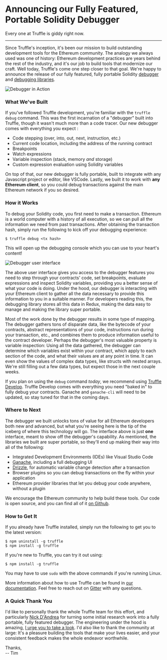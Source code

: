# Announcing our Fully Featured, Portable Solidity Debugger

Every one at Truffle is giddy right now. 

----------------

Since Truffle's inception, it's been our mission to build outstanding development tools for the Ethereum community. The analogy we always used was one of history: Ethereum development practices are years behind the rest of the industry, and it's our job to build tools that modernize our craft. Well today, Truffle's come one step closer to that goal. We're happy to announce the release of our fully featured, fully portable Solidity [debugger](https://github.com/trufflesuite/truffle/releases) and [debugging libraries](https://github.com/trufflesuite/truffle-debugger/). 

![Debugger in Action](https://i.imgur.com/7y80aF3.gif)

### What We've Built

If you've followed Truffle development, you're familiar with the `truffle debug` command. This was the first incarnation of a "debugger" built into Truffle, though it wasn't much more than a code tracer. Our new debugger comes with everything you expect :

* Code stepping (over, into, out, next, instruction, etc.)
* Current code location, including the address of the running contract
* Breakpoints
* Watch expressions
* Variable inspection (stack, memory _and_ storage)
* Custom expression evaluation using Solidity variables

On top of that, our new debugger is fully portable, built to integrate with any Javascript project or editor, like VSCode. Lastly, we built it to work with **any Ethereum client**, so you could debug transactions against the main Ethereum network if you so desired. 

### How it Works

To debug your Solidity code, you first need to make a transaction. Ethereum is a world computer with a history of all execution, so we can pull all the information we need from past transactions. After obtaining the transaction hash, simply run the following to kick off your debugging experience:

```shell
$ truffle debug <tx hash>
```

This will open up the debugging console which you can use to your heart's content! 

![Debugger user interface](https://i.imgur.com/0NUTSlM.png)

The above user interface gives you access to the debugger features you need to step through your contracts' code, set breakpoints, evaluate expressions and inspect Solidity variables, providing you a better sense of what your code is doing. Under the hood, our debugger is interacting with your Ethereum client to gather all the data necessary to provide this information to you in a suitable manner. For developers reading this, the debugging library stores all this data in Redux, making the data easy to manage and making the library super portable. 

Most of the work done by the debugger results in some type of mapping. The debugger gathers tons of disparate data, like the bytecode of your contracts, abstract representations of your code, instructions run during your transaction, etc., and combines them to produce information useful to the contract developer. Perhaps the debugger's most valuable property is variable inspection: Using all the data gathered, the debugger can determine which variables exist within your contract, which apply to each section of the code, and what their values are at any point in time. It can even show the values of complex data types, like structs with nested arrays. We're still filling out a few data types, but expect those in the next couple weeks.

If you plan on using the `debug` command _today_, we recommend using [Truffle Develop](http://truffleframework.com/docs/getting_started/console). Truffle Develop comes with everything you need "baked in" to fully debug your contracts. Ganache and `ganache-cli` will need to be updated, so stay tuned for that in the coming days. 

### Where to Next

The debugger we built unlocks tons of value for all Ethereum developers both new and advanced, but what you're seeing here is the tip of the iceberg of where this technology will go. The interface above is just **one** interface, meant to show off the debugger's capability. As mentioned, the libraries we built are super portable, so they'll end up making their way into all of the following:

* Integrated Development Environments (IDEs) like Visual Studio Code
* [Ganache](/ganache), including a full debugging UI
* [Drizzle](/docs/drizzle/getting-started), for automatic variable change detection after a transaction
* Browser plugins so you can debug transactions on the fly within your application
* Ethereum provider libraries that let you debug your code anywhere, without a plugin

We encourage the Ethereum community to help build these tools. Our code is open source, and you can find all of it [on Github](https://github.com/trufflesuite/).

### How to Get It

If you already have Truffle installed, simply run the following to get you to the latest version:

```shell
$ npm uninstall -g truffle
$ npm install -g truffle
```

If you're new to Truffle, you can try it out using:

```shell
$ npm install -g truffle
```

You may have to use `sudo` with the above commands if you're running Linux.

More information about how to use Truffle can be found in [our documentation](/docs). Feel free to reach out on [Gitter](https://gitter.im/consensys/truffle) with any questions.

### A Quick Thank You

I'd like to personally thank the whole Truffle team for this effort, and particularly [Nick D'Andrea](https://twitter.com/gnidan) for turning some initial research work into a fully portable, fully featured debugger. The engineering under the hood is amazing, [I urge you to take a look](https://github.com/trufflesuite/truffle-debugger/). I'd also like to thank the community at large: It's a pleasure building the tools that make your lives easier, and your consistent feedback makes the whole endeavor worthwhile.

Thanks,
<br/>-- Tim 




